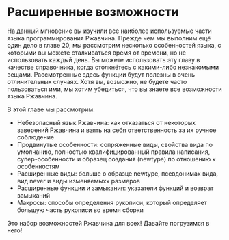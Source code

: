 # Расширенные возможности

На данный мгновение вы изучили все наиболее используемые части языка программирования Ржавчина. Прежде чем мы выполним ещё один дело в главе 20, мы рассмотрим несколько особенностей языка, с которыми вы можете сталкиваться время от времени, но не использовать каждый день. Вы можете использовать эту главу в качестве справочника, когда столкнётесь с какими-либо незнакомыми вещами. Рассмотренные здесь функции будут полезны в очень отличительных случаях. Хотя вы, возможно, не будете часто пользоваться ими, мы хотим убедиться, что вы знаете все возможности языка Ржавчина.

В этой главе мы рассмотрим:

- Небезопасный язык Ржавчина: как отказаться от некоторых заверений Ржавчина и взять на себя ответственность за их ручное соблюдение
- Продвинутые особенности: сопряженные виды, свойства вида по умолчанию, полностью квалифицированный правила написания, супер-особенности и образец создания (newtype) по отношению к особенностям
- Расширенные виды: больше о образце newtype, псевдонимах вида, вид never и виды изменяемыхх размеров
- Расширенные функции и замыкания: указатели функций и возврат замыканий
- Макросы: способы определения рукописи, который определяет большую часть рукописи во время сборки

Это набор возможностей Ржавчина для всех! Давайте погрузимся в него!
